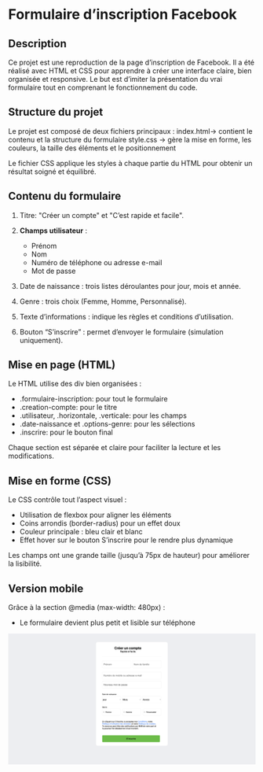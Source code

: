 # Formulaire d’inscription Facebook

## Description

Ce projet est une reproduction de la page d’inscription de Facebook.
Il a été réalisé avec HTML et CSS pour apprendre à créer une interface claire, bien organisée et responsive.
Le but est d’imiter la présentation du vrai formulaire tout en comprenant le fonctionnement du code.


## Structure du projet

Le projet est composé de deux fichiers principaux :
index.html→ contient le contenu et la structure du formulaire
style.css → gère la mise en forme, les couleurs, la taille des éléments et le positionnement

Le fichier CSS applique les styles à chaque partie du HTML pour obtenir un résultat soigné et équilibré.


## Contenu du formulaire

1. Titre: "Créer un compte" et "C’est rapide et facile".
2. **Champs utilisateur** :

   * Prénom
   * Nom
   * Numéro de téléphone ou adresse e-mail
   * Mot de passe
3. Date de naissance : trois listes déroulantes pour jour, mois et année.
4. Genre : trois choix (Femme, Homme, Personnalisé).
5. Texte d’informations : indique les règles et conditions d’utilisation.
6. Bouton “S’inscrire” : permet d’envoyer le formulaire (simulation uniquement).


## Mise en page (HTML)

Le HTML utilise des div bien organisées :

* .formulaire-inscription: pour tout le formulaire
* .creation-compte: pour le titre
* .utilisateur, .horizontale, .verticale: pour les champs
* .date-naissance et .options-genre: pour les sélections
* .inscrire: pour le bouton final

Chaque section est séparée et claire pour faciliter la lecture et les modifications.


## Mise en forme (CSS)

Le CSS contrôle tout l’aspect visuel :

* Utilisation de flexbox pour aligner les éléments
* Coins arrondis (border-radius) pour un effet doux
* Couleur principale : bleu clair et blanc
* Effet hover sur le bouton S’inscrire pour le rendre plus dynamique

Les champs ont une grande taille (jusqu’à 75px de hauteur) pour améliorer la lisibilité.


## Version mobile

Grâce à la section @media (max-width: 480px) :

* Le formulaire devient plus petit et lisible sur téléphone


![reproduction de la page d'acceuil facebook](Hunddle-landing-page.png)
